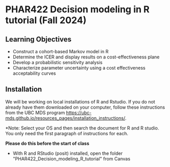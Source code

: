 # PHAR422 Decision modeling in R tutorial (Fall 2024)

## Learning Objectives
- Construct a cohort-based Markov model in R
- Determine the ICER and display results on a cost-effectiveness plane
- Develop a probabilistic sensitivity analysis
- Characterize parameter uncertainty using a cost effectiveness acceptability curves

## Installation

We will be working on local installations of R and Rstudio. If you do not already have them downloaded on your computer, 
follow these instructions from the UBC MDS program https://ubc-mds.github.io/resources_pages/installation_instructions/. 

*Note: Select your OS and then search the document for R and R studio. You only need the first paragraph of instructions for each.

**Please do this before the start of class**


- With R and RStudio (posit) installed, open the folder "PHAR422_Decision_modeling_R_tutorial" from Canvas
